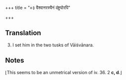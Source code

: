 +++
title = "०३ वैश्वानरस्यैनं दंष्ट्रयोरपि"

+++
## Translation
3. I set him in the two tusks of Vāiśvānara.

## Notes
⌊This seems to be an unmetrical version of iv. 36. 2 **c, d**.⌋
